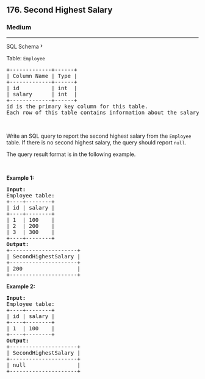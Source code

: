 <h2>176. Second Highest Salary</h2><h3>Medium</h3><hr><div class="sql-schema-wrapper__3VBi"><a class="sql-schema-link__3cEg">SQL Schema<svg viewBox="0 0 24 24" width="1em" height="1em" class="icon__1Md2"><path fill-rule="evenodd" d="M10 6L8.59 7.41 13.17 12l-4.58 4.59L10 18l6-6z"></path></svg></a></div><div><p>Table: <code>Employee</code></p>

<pre>+-------------+------+
| Column Name | Type |
+-------------+------+
| id          | int  |
| salary      | int  |
+-------------+------+
id is the primary key column for this table.
Each row of this table contains information about the salary of an employee.
</pre>

<p>&nbsp;</p>

<p>Write an SQL query to report the second highest salary from the <code>Employee</code> table. If there is no second highest salary, the query should report <code>null</code>.</p>

<p>The query result format is in the following example.</p>

<p>&nbsp;</p>
<p><strong>Example 1:</strong></p>

<pre><strong>Input:</strong> 
Employee table:
+----+--------+
| id | salary |
+----+--------+
| 1  | 100    |
| 2  | 200    |
| 3  | 300    |
+----+--------+
<strong>Output:</strong> 
+---------------------+
| SecondHighestSalary |
+---------------------+
| 200                 |
+---------------------+
</pre>

<p><strong>Example 2:</strong></p>

<pre><strong>Input:</strong> 
Employee table:
+----+--------+
| id | salary |
+----+--------+
| 1  | 100    |
+----+--------+
<strong>Output:</strong> 
+---------------------+
| SecondHighestSalary |
+---------------------+
| null                |
+---------------------+
</pre>
</div>